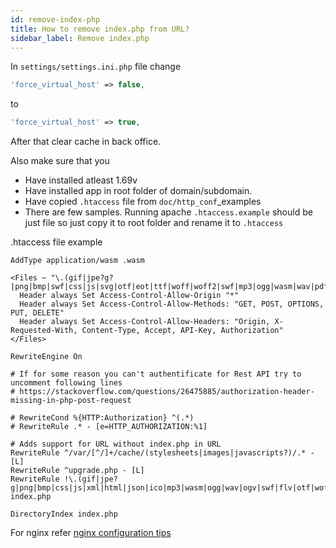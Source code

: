 ```yaml
---
id: remove-index-php
title: How to remove index.php from URL?
sidebar_label: Remove index.php
---
```


In `settings/settings.ini.php` file change
```php
'force_virtual_host' => false,
```
to
```php
'force_virtual_host' => true,
```

After that clear cache in back office.

Also make sure that you

* Have installed atleast 1.69v
* Have installed app in root folder of domain/subdomain.
* Have copied `.htaccess` file from `doc/http_conf`_examples
* There are few samples. Running apache `.htaccess.example` should be just file so just copy it to root folder and rename it to `.htaccess`

.htaccess file example

```apacheconfig
AddType application/wasm .wasm

<Files ~ "\.(gif|jpe?g?|png|bmp|swf|css|js|svg|otf|eot|ttf|woff|woff2|swf|mp3|ogg|wasm|wav|pdf|ico|txt)$">
  Header always Set Access-Control-Allow-Origin "*"
  Header always Set Access-Control-Allow-Methods: "GET, POST, OPTIONS, PUT, DELETE"
  Header always Set Access-Control-Allow-Headers: "Origin, X-Requested-With, Content-Type, Accept, API-Key, Authorization"
</Files>

RewriteEngine On

# If for some reason you can't authentificate for Rest API try to uncomment following lines
# https://stackoverflow.com/questions/26475885/authorization-header-missing-in-php-post-request

# RewriteCond %{HTTP:Authorization} ^(.*)
# RewriteRule .* - [e=HTTP_AUTHORIZATION:%1]

# Adds support for URL without index.php in URL
RewriteRule ^/var/[^/]+/cache/(stylesheets|images|javascripts?)/.* - [L]
RewriteRule ^upgrade.php - [L]
RewriteRule !\.(gif|jpe?g|png|bmp|css|js|xml|html|json|ico|mp3|wasm|ogg|wav|ogv|swf|flv|otf|woff2|woff|eot|ttf)|var(.+)storage.pdf(.+)\.pdf$ index.php

DirectoryIndex index.php
```

For nginx refer [nginx configuration tips](..//nginx-configuration-tips.md)